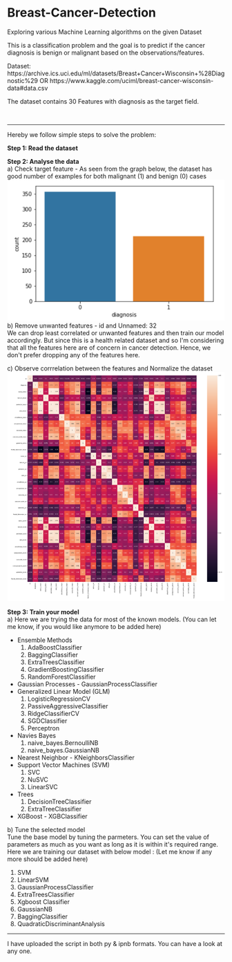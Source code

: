 # Breast-Cancer-Detection
Exploring various Machine Learning algorithms on the given Dataset

<p>This is a classification problem and the goal is to predict if the cancer diagnosis is benign or malignant based on the observations/features.</p> 

<p>Dataset: https://archive.ics.uci.edu/ml/datasets/Breast+Cancer+Wisconsin+%28Diagnostic%29 OR 
 https://www.kaggle.com/uciml/breast-cancer-wisconsin-data#data.csv </p> 
 
<p>The dataset contains 30 Features with diagnosis as the target field.</p>
<br/> 
<hr>
<div>
<p> Hereby we follow simple steps to solve the problem: </p>
 <p> <b>Step 1: Read the dataset </b></p>
 <p>
 <b>Step 2: Analyse the data</b> <br/>
 a) Check target feature - As seen from the graph below, the dataset has good number of examples for both malignant (1) and benign (0) cases <br>
  <img src="https://github.com/RoyKiran/Breast-Cancer-Detection/blob/master/images/mb_cancer.PNG"/>
  <br>
 b) Remove unwanted features - id and Unnamed: 32 
 <br> We can drop least correlated or unwanted features and then train our model accordingly. But since this is a health related dataset and so I'm considering that all the features here are of concern in cancer detection. Hence, we don't prefer dropping any of the features here. <br>
  
 c) Observe corrrelation between the features and Normalize the dataset <br>
  <img src="https://github.com/RoyKiran/Breast-Cancer-Detection/blob/master/images/heatmap.PNG"/>
 </p>
 <p>
 <b>Step 3: Train your model </b> <br/>
  a) Here we are trying the data for most of the known models. (You can let me know, if you would like anymore to be added here) <br>
<ul><li> Ensemble Methods 
  <ol><li> AdaBoostClassifier </li>
      <li> BaggingClassifier </li>
      <li> ExtraTreesClassifier </li>
      <li> GradientBoostingClassifier </li>
      <li> RandomForestClassifier </li> </ol> </li>
   <li> Gaussian Processes - GaussianProcessClassifier </li>
   <li> Generalized Linear Model (GLM)
     <ol><li> LogisticRegressionCV </li>
        <li> PassiveAggressiveClassifier </li>
        <li> RidgeClassifierCV </li>
        <li> SGDClassifier </li>
        <li> Perceptron </li> </ol>    </li>     
   <li> Navies Bayes 
     <ol><li> naive_bayes.BernoulliNB </li>
     <li> naive_bayes.GaussianNB </li></ol>  </li>
   <li> Nearest Neighbor - KNeighborsClassifier </li>
   <li> Support Vector Machines (SVM) 
      <ol><li> SVC </li>
      <li> NuSVC </li>
      <li> LinearSVC </li></ol> </li>
   <li> Trees
      <ol><li> DecisionTreeClassifier </li>
      <li> ExtraTreeClassifier </li></ol>  </li>
   <li> XGBoost - XGBClassifier </li></ul>
 </p>
 <p>
 b) Tune the selected model <br> 
 Tune the base model by tuning the parmeters. You can set the value of parameters as much as you want as long as it is within it's required range.
 Here we are training our dataset with below model : (Let me know if any more should be added here)
<ol><li> SVM </li>
 <li> LinearSVM </li>
 <li> GaussianProcessClassifier </li>
 <li> ExtraTreesClassifier </li> 
 <li> Xgboost Classifier</li> 
 <li> GaussianNB </li>
 <li> BaggingClassifier </li>
 <li> QuadraticDiscriminantAnalysis </li>            
 </ol>
</div>

<hr>
<p>  I have uploaded the script in both py & ipnb formats. You can have a look at any one.</p>
